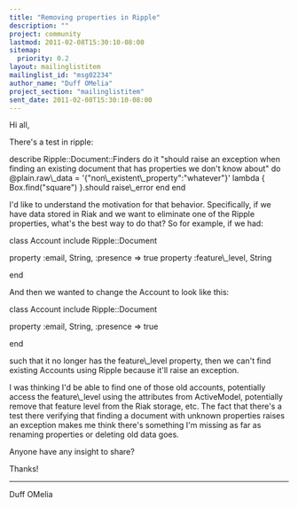```yaml
---
title: "Removing properties in Ripple"
description: ""
project: community
lastmod: 2011-02-08T15:30:10-08:00
sitemap:
  priority: 0.2
layout: mailinglistitem
mailinglist_id: "msg02234"
author_name: "Duff OMelia"
project_section: "mailinglistitem"
sent_date: 2011-02-08T15:30:10-08:00
---
```



Hi all,

There's a test in ripple:

describe Ripple::Document::Finders do
 it "should raise an exception when finding an existing document
that has properties we don't know about" do
 @plain.raw\\_data = '{"non\\_existent\\_property":"whatever"}'
 lambda { Box.find("square") }.should raise\\_error
 end
end


I'd like to understand the motivation for that behavior.
Specifically, if we have data stored in Riak and we want to eliminate
one of the Ripple properties, what's the best way to do that? So for
example, if we had:

class Account
 include Ripple::Document

 property :email, String, :presence =&gt; true
 property :feature\\_level, String

end


And then we wanted to change the Account to look like this:


class Account
 include Ripple::Document

 property :email, String, :presence =&gt; true

end

such that it no longer has the feature\\_level property, then we can't
find existing Accounts using Ripple because it'll raise an exception.

I was thinking I'd be able to find one of those old accounts,
potentially access the feature\\_level using the attributes from
ActiveModel, potentially remove that feature level from the Riak
storage, etc. The fact that there's a test there verifying that
finding a document with unknown properties raises an exception makes
me think there's something I'm missing as far as renaming properties
or deleting old data goes.

Anyone have any insight to share?


Thanks!


------------------------------------------------------------
Duff OMelia

